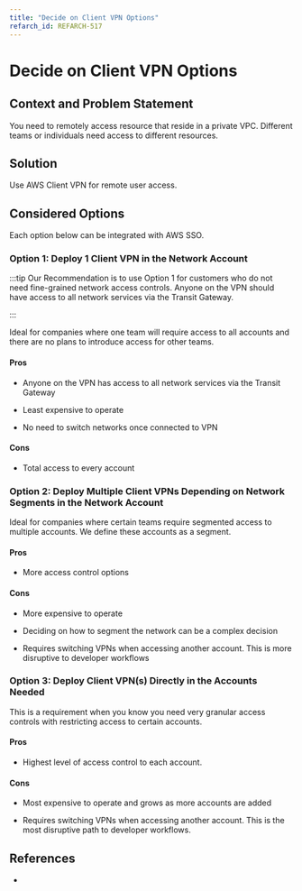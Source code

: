 ```yaml
---
title: "Decide on Client VPN Options"
refarch_id: REFARCH-517
---
```


# Decide on Client VPN Options

## Context and Problem Statement

You need to remotely access resource that reside in a private VPC. Different teams or individuals need access to
different resources.

## Solution

Use AWS Client VPN for remote user access.

## Considered Options

Each option below can be integrated with AWS SSO.

### Option 1: Deploy 1 Client VPN in the Network Account

:::tip Our Recommendation is to use Option 1 for customers who do not need fine-grained network access controls. Anyone
on the VPN should have access to all network services via the Transit Gateway.

:::

Ideal for companies where one team will require access to all accounts and there are no plans to introduce access for
other teams.

#### Pros

- Anyone on the VPN has access to all network services via the Transit Gateway

- Least expensive to operate

- No need to switch networks once connected to VPN

#### Cons

- Total access to every account

### Option 2: Deploy Multiple Client VPNs Depending on Network Segments in the Network Account

Ideal for companies where certain teams require segmented access to multiple accounts. We define these accounts as a
segment.

#### Pros

- More access control options

#### Cons

- More expensive to operate

- Deciding on how to segment the network can be a complex decision

- Requires switching VPNs when accessing another account. This is more disruptive to developer workflows

### Option 3: Deploy Client VPN(s) Directly in the Accounts Needed

This is a requirement when you know you need very granular access controls with restricting access to certain accounts.

#### Pros

- Highest level of access control to each account.

#### Cons

- Most expensive to operate and grows as more accounts are added

- Requires switching VPNs when accessing another account. This is the most disruptive path to developer workflows.

## References

-
